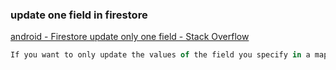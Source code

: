 ###  update one field in firestore


[android - Firestore update only one field - Stack Overflow](https://stackoverflow.com/questions/47770161/firestore-update-only-one-field "android - Firestore update only one field - Stack Overflow")


 

```js
If you want to only update the values of the field you specify in a map, use update():
```
